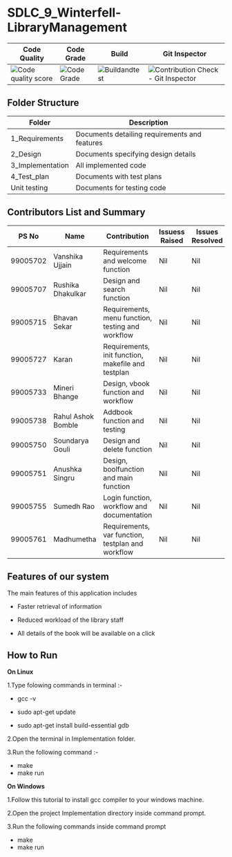 # SDLC_9_Winterfell-LibraryManagement


| Code Quality                                                                  | Code Grade                                                             | Build                                                                                                                     | Git Inspector                                                                                                                                              |
|-------------------------------------------------------------------------------|------------------------------------------------------------------------|---------------------------------------------------------------------------------------------------------------------------|------------------------------------------------------------------------------------------------------------------------------------------------------------|
| ![Code quality score](https://www.code-inspector.com/project/24985/score/svg) | ![Code Grade](https://www.code-inspector.com/project/24985/status/svg) | ![Buildandtest](https://github.com/BhavanSekar/SDLC_9_Winterfell-LibraryManagement/actions/workflows/c-cpp.yml/badge.svg) | ![Contribution Check - Git Inspector](https://github.com/BhavanSekar/SDLC_9_Winterfell-LibraryManagement/actions/workflows/git%20-inspector.yml/badge.svg) |


## Folder Structure

| Folder           | Description                                   |
|------------------|-----------------------------------------------|
| 1_Requirements   | Documents detailing requirements and features |
| 2_Design         | Documents specifying design details           |
| 3_Implementation | All implemented code                          |
| 4_Test_plan      | Documents with test plans                     |
| Unit testing     | Documents for testing code                    |


## Contributors List and Summary


| PS No    | Name               | Contribution                                       | Issuess Raised | Issues Resolved |
|----------|--------------------|----------------------------------------------------|----------------|-----------------|
| 99005702 | Vanshika Ujjain    | Requirements and welcome function                  | Nil            | Nil             |
| 99005707 | Rushika Dhakulkar  | Design and search function                         | Nil            | Nil             |
| 99005715 | Bhavan Sekar       | Requirements, menu function, testing and workflow  | Nil            | Nil             |
| 99005727 | Karan              | Requirements, init function, makefile and testplan | Nil            | Nil             |
| 99005733 | Mineri Bhange      | Design, vbook function and workflow                | Nil            | Nil             |
| 99005738 | Rahul Ashok Bomble | Addbook function and testing                       | Nil            | Nil             |
| 99005750 | Soundarya Gouli    | Design and delete function                         | Nil            | Nil             |
| 99005751 | Anushka Singru     | Design, boolfunction and main function             | Nil            | Nil             |
| 99005755 | Sumedh Rao         | Login function, workflow and documentation         | Nil            | Nil             |
| 99005761 | Madhumetha         | Requirements, var function, testplan and workflow  | Nil            | Nil             |


## Features of our system

The main features of this application includes

   * Faster retrieval of information

   * Reduced workload of the library staff

   * All details of the book will be available on a click

## How to Run

**On Linux**

1.Type folowing commands in terminal :-
   
   * gcc -v

   * sudo apt-get update

   * sudo apt-get install build-essential gdb

2.Open the terminal in Implementation folder.

3.Run the following command :-

   * make
   * make run

**On Windows**

1.Follow this tutorial to install gcc compiler to your windows machine.

2.Open the project Implementation directory inside command prompt.

3.Run the following commands inside command prompt

   * make
   * make run


